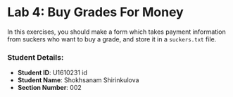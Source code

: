 # Lab 4: Buy Grades For Money

In this exercises, you should make a form which takes payment information from suckers who want to buy a grade, and store it in a `suckers.txt` file.


### Student Details:

- **Student ID**: U1610231 id
- **Student Name**: Shokhsanam Shirinkulova
- **Section Number**: 002
